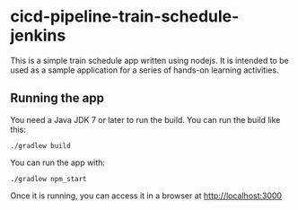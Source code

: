 # cicd-pipeline-train-schedule-jenkins

This is a simple train schedule app written using nodejs. It is intended to be used as a sample application for a series of hands-on learning activities.

## Running the app 

You need a Java JDK 7 or later to run the build. You can run the build like this:

    ./gradlew build

You can run the app with:


    ./gradlew npm_start

Once it is running, you can access it in a browser at [http://localhost:3000](http://localhost:3000)
